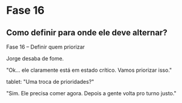 # Fase 16

## Como definir para onde ele deve alternar?

Fase 16 – Definir quem priorizar

Jorge desaba de fome.

"Ok... ele claramente está em estado crítico. Vamos priorizar isso."

tablet: "Uma troca de prioridades?"

"Sim. Ele precisa comer agora. Depois a gente volta pro turno justo."

